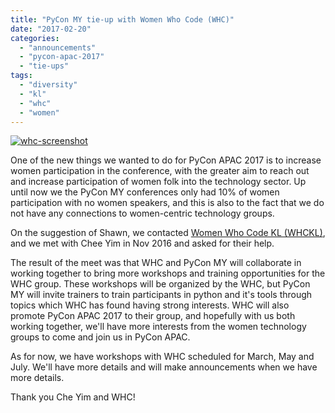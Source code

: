 ```yaml
---
title: "PyCon MY tie-up with Women Who Code (WHC)"
date: "2017-02-20"
categories: 
  - "announcements"
  - "pycon-apac-2017"
  - "tie-ups"
tags: 
  - "diversity"
  - "kl"
  - "whc"
  - "women"
---
```


[![whc-screenshot](images/whc-screenshot.png)](https://www.facebook.com/womenwhocodekl/)

One of the new things we wanted to do for PyCon APAC 2017 is to increase women participation in the conference, with the greater aim to reach out and increase participation of women folk into the technology sector. Up until now we the PyCon MY conferences only had 10% of women participation with no women speakers, and this is also to the fact that we do not have any connections to women-centric technology groups.

On the suggestion of Shawn, we contacted [Women Who Code KL (WHCKL)](https://www.facebook.com/womenwhocodekl/), and we met with Chee Yim in Nov 2016 and asked for their help.

The result of the meet was that WHC and PyCon MY will collaborate in working together to bring more workshops and training opportunities for the WHC group. These workshops will be organized by the WHC, but PyCon MY will invite trainers to train participants in python and it's tools through topics which WHC has found having strong interests. WHC will also promote PyCon APAC 2017 to their group, and hopefully with us both working together, we'll have more interests from the women technology groups to come and join us in PyCon APAC.

As for now, we have workshops with WHC scheduled for March, May and July. We'll have more details and will make announcements when we have more details.

Thank you Che Yim and WHC!
